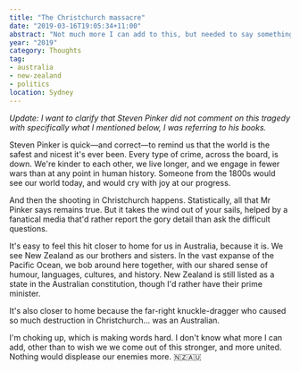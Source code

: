 ```yaml
---
title: "The Christchurch massacre"
date: "2019-03-16T19:05:34+11:00"
abstract: "Not much more I can add to this, but needed to say something."
year: "2019"
category: Thoughts
tag:
- australia
- new-zealand
- politics
location: Sydney
---
```

*Update: I want to clarify that Steven Pinker did not comment on this tragedy with specifically what I mentioned below, I was referring to his books.*

Steven Pinker is quick—and correct—to remind us that the world is the safest and nicest it's ever been. Every type of crime, across the board, is down. We're kinder to each other, we live longer, and we engage in fewer wars than at any point in human history. Someone from the 1800s would see our world today, and would cry with joy at our progress.

And then the shooting in Christchurch happens. Statistically, all that Mr Pinker says remains true. But it takes the wind out of your sails, helped by a fanatical media that'd rather report the gory detail than ask the difficult questions.

It's easy to feel this hit closer to home for us in Australia, because it is. We see New Zealand as our brothers and sisters. In the vast expanse of the Pacific Ocean, we bob around here together, with our shared sense of humour, languages, cultures, and history. New Zealand is still listed as a state in the Australian constitution, though I'd rather have their prime minister.

It's also closer to home because the far-right knuckle-dragger who caused so much destruction in Christchurch... was an Australian.

I'm choking up, which is making words hard. I don't know what more I can add, other than to wish we we come out of this stronger, and more united. Nothing would displease our enemies more. 🇳🇿🇦🇺

